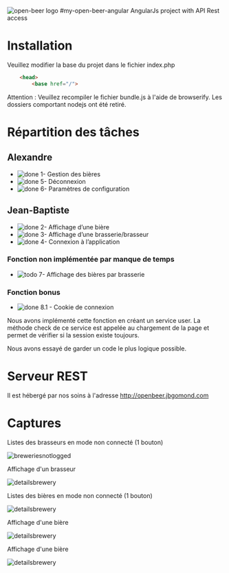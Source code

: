 ![open-beer logo](http://open-beer.kobject.net/img/logo.png "open-beer logo")
#my-open-beer-angular
AngularJs project with API Rest access

# Installation

Veuillez modifier la base du projet dans le fichier index.php

```html
    <head>
        <base href="/">
```

Attention : Veuillez recompiler le fichier bundle.js à l'aide de browserify. Les dossiers comportant nodejs ont été retiré.

# Répartition des tâches

## Alexandre
- ![done](https://cdn2.iconfinder.com/data/icons/free-basic-icon-set-2/300/11-24.png) 1- Gestion des bières
- ![done](https://cdn2.iconfinder.com/data/icons/free-basic-icon-set-2/300/11-24.png) 5- Déconnexion
- ![done](https://cdn2.iconfinder.com/data/icons/free-basic-icon-set-2/300/11-24.png) 6- Paramètres de configuration

## Jean-Baptiste
- ![done](https://cdn2.iconfinder.com/data/icons/free-basic-icon-set-2/300/11-24.png) 2- Affichage d’une bière
- ![done](https://cdn2.iconfinder.com/data/icons/free-basic-icon-set-2/300/11-24.png) 3- Affichage d’une brasserie/brasseur
- ![done](https://cdn2.iconfinder.com/data/icons/free-basic-icon-set-2/300/11-24.png) 4- Connexion à l’application

### Fonction non implémentée par manque de temps
- ![todo](https://cdn2.iconfinder.com/data/icons/free-basic-icon-set-2/300/17-24.png) 7- Affichage des bières par brasserie

### Fonction bonus
- ![done](https://cdn2.iconfinder.com/data/icons/free-basic-icon-set-2/300/11-24.png) 8.1 - Cookie de connexion

Nous avons implémenté cette fonction en créant un service user. La méthode check de ce service est appelée au chargement de la page et permet de vérifier si la session existe toujours.

Nous avons essayé de garder un code le plus logique possible.

# Serveur REST

Il est hébergé par nos soins à l'adresse http://openbeer.jbgomond.com

# Captures

Listes des brasseurs en mode non connecté (1 bouton)

![breweriesnotlogged](http://img11.hostingpics.net/pics/600539Capture1.png)

Affichage d'un brasseur

![detailsbrewery](http://img11.hostingpics.net/pics/725103Capture2.png)

Listes des bières en mode non connecté (1 bouton)

![detailsbrewery](http://img11.hostingpics.net/pics/569854Capture3.png)

Affichage d'une bière

![detailsbrewery](http://img11.hostingpics.net/pics/924535Capture4.png)

Affichage d'une bière

![detailsbrewery](http://img11.hostingpics.net/pics/924535Capture4.png)
